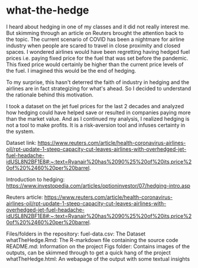 # what-the-hedge
I heard about hedging in one of my classes and it did not really interest me. But skimming through an article on Reuters brought the attention back to the topic. The current scenario of COVID has been a nightmare for airline industry when people are scared to travel in close proximity and closed spaces.
I wondered airlines would have been regretting having hedged fuel prices i.e. paying fixed price for the fuel that was set before the pandemic. This fixed price would certainly be higher than the current price levels of the fuel.
I imagined this would be the end of hedging.

To my surprise, this hasn't deterred the faith of industry in hedging and the airlines are in fact strategizing for what's ahead. So I decided to understand the rationale behind this motivation.

I took a dataset on the jet fuel prices for the last 2 decades and analyzed how hedging could have helped save or resulted in companies paying more than the market value. And as I continued my analysis, I realized hedging is not a tool to make profits. It is a risk-aversion tool and infuses certainty in the system.

Dataset link: https://www.reuters.com/article/health-coronavirus-airlines-oil/rpt-update-1-steep-capacity-cut-leaves-airlines-with-overhedged-jet-fuel-headache-idUSL8N2BF1E8#:~:text=Ryanair%20has%2090%25%20of%20its,price%20of%20%2460%20per%20barrel.

Introduction to hedging: https://www.investopedia.com/articles/optioninvestor/07/hedging-intro.asp

Reuters article: https://www.reuters.com/article/health-coronavirus-airlines-oil/rpt-update-1-steep-capacity-cut-leaves-airlines-with-overhedged-jet-fuel-headache-idUSL8N2BF1E8#:~:text=Ryanair%20has%2090%25%20of%20its,price%20of%20%2460%20per%20barrel.

Files/folders in the repository:
fuel-data.csv: The Dataset
whatTheHedge.Rmd: The R-markdown file containing the source code
README.md: Information on the project
Figs folder: Contains images of the outputs, can be skimmed through to get a quick hang of the project
whatTheHedge.html: An webapage of the output with some textual insights


```

